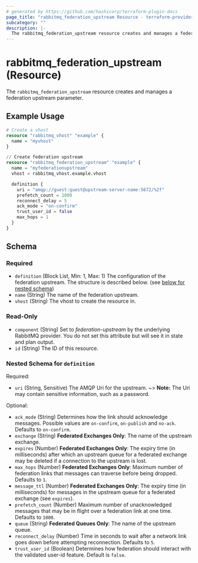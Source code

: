 ```yaml
---
# generated by https://github.com/hashicorp/terraform-plugin-docs
page_title: "rabbitmq_federation_upstream Resource - terraform-provider-rabbitmq"
subcategory: ""
description: |-
  The rabbitmq_federation_upstream resource creates and manages a federation upstream parameter.
---
```


# rabbitmq_federation_upstream (Resource)

The `rabbitmq_federation_upstream` resource creates and manages a federation upstream parameter.

## Example Usage

```terraform
# Create a vhost
resource "rabbitmq_vhost" "example" {
  name = "myvhost"
}

// Create federation upstream
resource "rabbitmq_federation_upstream" "example" {
  name = "myfederationupstream"
  vhost = rabbitmq_vhost.example.vhost

  definition {
    uri = "amqp://guest:guest@upstream-server-name:5672/%2f"
    prefetch_count = 1000
    reconnect_delay = 5
    ack_mode = "on-confirm"
    trust_user_id = false
    max_hops = 1
  }
}
```

<!-- schema generated by tfplugindocs -->
## Schema

### Required

- `definition` (Block List, Min: 1, Max: 1) The configuration of the federation upstream. The structure is described below. (see [below for nested schema](#nestedblock--definition))
- `name` (String) The name of the federation upstream.
- `vhost` (String) The vhost to create the resource in.

### Read-Only

- `component` (String) Set to _federation-upstream_ by the underlying RabbitMQ provider. You do not set this attribute but will see it in state and plan output.
- `id` (String) The ID of this resource.

<a id="nestedblock--definition"></a>
### Nested Schema for `definition`

Required:

- `uri` (String, Sensitive) The AMQP Uri for the upstream.
~> **Note:** The Uri may contain sensitive information, such as a password.

Optional:

- `ack_mode` (String) Determines how the link should acknowledge messages. Possible values are `on-confirm`, `on-publish` and `no-ack`. Defaults to `on-confirm`.
- `exchange` (String) **Federated Exchanges Only**: The name of the upstream exchange.
- `expires` (Number) **Federated Exchanges Only**: The expiry time (in milliseconds) after which an upstream queue for a federated exchange may be deleted if a connection to the upstream is lost.
- `max_hops` (Number) **Federated Exchanges Only**: Maximum number of federation links that messages can traverse before being dropped. Defaults to `1`.
- `message_ttl` (Number) **Federated Exchanges Only**: The expiry time (in milliseconds) for messages in the upstream queue for a federated exchange (see `expires`).
- `prefetch_count` (Number) Maximum number of unacknowledged messages that may be in flight over a federation link at one time. Defaults to `1000`.
- `queue` (String) **Federated Queues Only**: The name of the upstream queue.
- `reconnect_delay` (Number) Time in seconds to wait after a network link goes down before attempting reconnection. Defaults to `5`.
- `trust_user_id` (Boolean) Determines how federation should interact with the validated user-id feature. Default is `false`.
